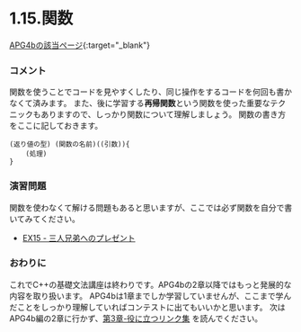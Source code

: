 1.15.関数
=========

[APG4bの該当ページ](https://atcoder.jp/contests/APG4b/tasks/APG4b_p){:target="_blank"}

### コメント

関数を使うことでコードを見やすくしたり、同じ操作をするコードを何回も書かなくて済みます。
また、後に学習する**再帰関数**という関数を使った重要なテクニックもありますので、しっかり関数について理解しましょう。
関数の書き方をここに記しておきます。
```
(返り値の型) (関数の名前)((引数)){
    (処理)
}
```

### 演習問題

関数を使わなくて解ける問題もあると思いますが、ここでは必ず関数を自分で書いてみてください。

- [EX15 - 三人兄弟へのプレゼント](https://atcoder.jp/contests/apg4b/tasks/APG4b_ch)

<!--問題をもっと追加する-->

### おわりに

これでC++の基礎文法講座は終わりです。APG4bの2章以降ではもっと発展的な内容を取り扱います。
APG4bは1章までしか学習していませんが、ここまで学んだことをしっかり理解していればコンテストに出てもいいかと思います。
次はAPG4b編の2章に行かず、[第3章-役に立つリンク集](../../articles/chapter3/index.md) を読んでください。